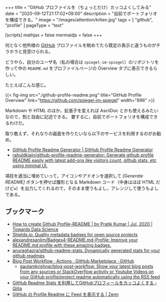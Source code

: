 +++
title = "GitHub プロファイルを（ちょっとだけ）カッコよくしてみる"
date =  "2020-09-12T21:17:02+09:00"
description = "自前でポートフォリオを構成できる。"
image = "/images/attention/kitten.jpg"
tags = [ "github", "profile" ]
pageType = "text"

[scripts]
  mathjax = false
  mermaidjs = false
+++

何となく他所様の [GitHub] プロファイルを眺めてたら既定の表示と違うものがチラホラと見受けられる。

どうやら，自分のユーザ名（私の場合は `spiegel-im-spiegel`）のリポジトリを作って中の `README.md` をプロファイルページの Overview タブに表示できるらしい。

たとえばこんな感じ。

{{< fig-img src="./github-profile-readme.png" title="GitHub Profile Overview" link="https://github.com/spiegel-im-spiegel" width="896" >}}

Markdown や HTML のほか，拡張子を変えれば AsciiDoc とかも使えるみたいなので，割と自由に記述できる。
要するに，自前でポートフォリオを構成できるわけだ。

取り敢えず，それなりの画面を作りたいなら以下のサービスを利用するのがお勧め。

- [GitHub Profile Readme Generator | GitHub Profile Readme Generator](https://rahuldkjain.github.io/gh-profile-readme-generator/)
- [rahuldkjain/github-profile-readme-generator: Generate github profile README easily with latest add-ons like visitors count, github stats, etc using minimal UI.](https://github.com/rahuldkjain/github-profile-readme-generator)

項目を適当に埋めていって，アイコンやアドオンを選択して *[Generate README]* ボタンを押せば雛形となる Markdown コード（中身はほぼ HTML だけど`w`）を出力してくれるので，そのまま使うもよし，アレンジして使うもよしである。

## ブックマーク

- [How to create Github Profile-README | by Pratik Kumar | Jul, 2020 | Towards Data Science](https://towardsdatascience.com/explore-new-github-readme-feature-7d5cc21bf02f?gi=eb8dd4afb703)
- [Shields.io: Quality metadata badges for open source projects](https://shields.io/)
- [alexandresanlim/Badges4-README.md-Profile: Improve your README.md profile with these amazing badges.](https://github.com/alexandresanlim/Badges4-README.md-Profile)
- [anuraghazra/github-readme-stats: Dynamically generated stats for your github readmes](https://github.com/anuraghazra/github-readme-stats)
- [Blog Post Workflow · Actions · GitHub Marketplace · GitHub](https://github.com/marketplace/actions/blog-post-workflow)
    - [gautamkrishnar/blog-post-workflow: Show your latest blog posts from any sources or StackOverflow activity or Youtube Videos on your GitHub profile/project readme automatically using the RSS feed](https://github.com/gautamkrishnar/blog-post-workflow)
- [GitHub Readme Stats を利用してGitHubプロフィールをカッコよくする - Qiita](https://qiita.com/zizi4n5/items/f8076cb25bbf64a9bc1c)
- [GitHub の Profile Readme に Feed を表示する | Zenn](https://zenn.dev/spiegel/articles/20200922-blog-post-workflow)

[GitHub]: https://github.com/
